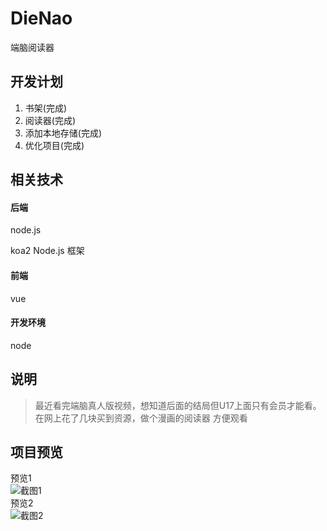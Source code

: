 # DieNao
端脑阅读器


## 开发计划
1. 书架(完成)
2. 阅读器(完成)
3. 添加本地存储(完成)
4. 优化项目(完成)


## 相关技术
#### 后端
node.js

koa2  Node.js 框架


#### 前端
vue

#### 开发环境
node


## 说明
> 最近看完端脑真人版视频，想知道后面的结局但U17上面只有会员才能看。在网上花了几块买到资源，做个漫画的阅读器 方便观看


## 项目预览

预览1<br>
![截图1](https://github.com/treey-yao/DieNao/raw/master/img/demo/pics1.png)<br>
预览2<br>
![截图2](/img/demo/pics1.png)<br>

[foryou]:https://github.com/guodongxiaren/ImageCache/raw/master/Logo/foryou.gif

